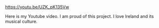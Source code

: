 https://youtu.be/UZK_pK135Vw

Here is my Youtube video. I am proud of this project. I love Ireland and its musical culture. 

